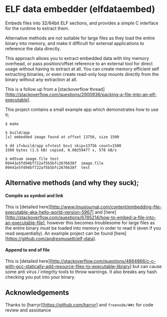 # ELF data embedder (elfdataembed)

Embeds files into 32/64bit ELF sections, and provides a simple C interface for the runtime to extract them.

Alternative methods are not suitable for large files as they load the entire binary into memory, and make it difficult for external applications to reference the data directly.

This approach allows you to extract embedded data with tiny memory overhead, or pass position/offset reference to an external tool for direct usage without having to extract at all. You can create memory efficient self extracting binaries, or even create read-only loop mounts directly from the binary without any extraction at all. 

This is a follow up from a [stackoverflow thread][http://stackoverflow.com/questions/2900936/packing-a-file-into-an-elf-executable].

This project contains a small example app which demonstrates how to use it;

```
$ make

$ build/app
[x] embedded image found at offset 13756, size 1500

$ dd if=build/app of=test bs=1 skip=13756 count=1500
1500 bytes (1.5 kB) copied, 0.00259477 s, 578 kB/s

$ md5sum image.file test
09441e5fd94bf722af5b5bfc2676638f  image.file
09441e5fd94bf722af5b5bfc2676638f  test
```

## Alternative methods (and why they suck);

#### Compile as symbol and link

This is [detailed here][http://www.linuxjournal.com/content/embedding-file-executable-aka-hello-world-version-5967] and [here][http://stackoverflow.com/questions/6785214/how-to-embed-a-file-into-an-executable-file], however this becomes troublesome for large files as the entire binary must be loaded into memory in order to read it (even if you read sequentially). An example project can be found [here][https://github.com/andresmusetti/elf-data].

#### Append to end of file

This is [detailed here][http://stackoverflow.com/questions/4864866/c-c-with-gcc-statically-add-resource-files-to-executable-library] but can cause some anti virus / integrity tools to throw warnings. It also breaks any hash checking you put into your binary.

## Acknowledgements

Thanks to [harryr][https://github.com/harryr] and `freenode/##c` for code review and assistance
